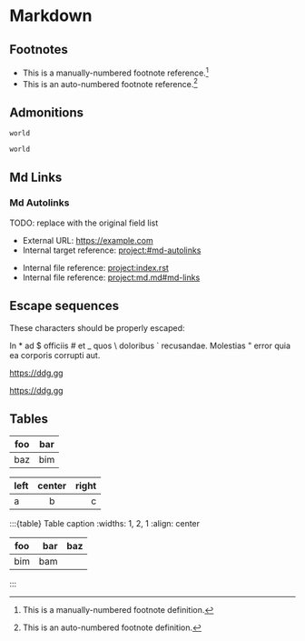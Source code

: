 # Markdown

## Footnotes

- This is a manually-numbered footnote reference.[^3]
- This is an auto-numbered footnote reference.[^myref]

[^myref]: This is an auto-numbered footnote definition.
[^3]: This is a manually-numbered footnote definition.

## Admonitions

```{admonition} title
world
```

```{tip}
world
```

## Md Links

### Md Autolinks

TODO: replace with the original field list

-   External URL: <https://example.com>
-   Internal target reference: <project:#md-autolinks>
<!---   Internal file reference: <project:../index.rst>-->
-   Internal file reference: <project:index.rst>
-   Internal file reference: <project:md.md#md-links>
<!---   Internal file -> heading reference: <project:../index.md#-get-started>-->
<!---   Downloadable file: <path:example.txt>-->
<!---   Intersphinx reference: <inv:sphinx:std#index>-->

## Escape sequences

These characters should be properly escaped:

In \* ad \$ officiis # et \_ quos \ doloribus \` recusandae.
Molestias " error	quia ea corporis corrupti aut.

https://ddg.gg

<https://ddg.gg>

## Tables

| foo | bar |
| --- | --- |
| baz | bim |

| left | center | right |
| :--- | :----: | ----: |
| a    | b      | c     |

:::{table} Table caption
:widths: 1, 2, 1
:align: center

| foo | bar | baz |
| --- | --: | --- |
| bim | bam |     |
:::
